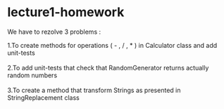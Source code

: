 # lecture1-homework
We have to rezolve 3 problems :

1.To create methods for operations ( - ,  / ,  * ) in Calculator class and add unit-tests 
<br></br>
2.To add unit-tests that check that RandomGenerator returns actually random numbers
<br></br>
3.To create a method that transform Strings as presented in StringReplacement class